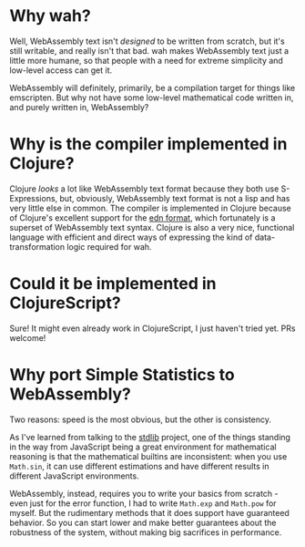 # Why wah?

Well, WebAssembly text isn't _designed_ to be written from scratch, but it's
still writable, and really isn't that bad. wah makes WebAssembly text just
a little more humane, so that people with a need for extreme simplicity and
low-level access can get it.

WebAssembly will definitely, primarily, be a compilation target for things
like emscripten. But why not have some low-level mathematical code written in,
and purely written in, WebAssembly?

# Why is the compiler implemented in Clojure?

Clojure _looks_ a lot like WebAssembly text format because they both use S-Expressions,
but, obviously, WebAssembly text format is not a lisp and has very little else
in common. The compiler is implemented in Clojure because of Clojure's excellent
support for the [edn format](https://github.com/edn-format/edn), which fortunately
is a superset of WebAssembly text syntax. Clojure is also a very nice, functional
language with efficient and direct ways of expressing the kind of data-transformation
logic required for wah.

# Could it be implemented in ClojureScript?

Sure! It might even already work in ClojureScript, I just haven't tried yet. PRs welcome!

# Why port Simple Statistics to WebAssembly?

Two reasons: speed is the most obvious, but the other is consistency.

As I've learned from talking to the [stdlib](https://github.com/stdlib-js/stdlib) project,
one of the things standing in the way from JavaScript being a great environment
for mathematical reasoning is that the mathematical builtins are inconsistent:
when you use `Math.sin`, it can use different estimations and have different
results in different JavaScript environments.

WebAssembly, instead, requires you to write your basics from scratch - even
just for the error function, I had to write `Math.exp` and `Math.pow` for myself.
But the rudimentary methods that it does support have guaranteed behavior. So
you can start lower and make better guarantees about the robustness of the system,
without making big sacrifices in performance.
